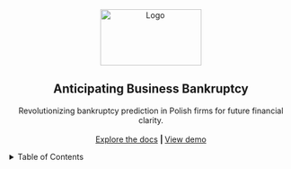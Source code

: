 <div align="center">
  <a href="https://raw.githubusercontent.com/smartinternz02/SI-GuidedProject-597923-1697379106/main/README_resources/project_logo.avif">
    <img src="README_resources\project_logo.avif" alt="Logo" width="180" height="100">
  </a>

<h2 align="center">Anticipating Business Bankruptcy</h3>

  <p align="center">
    Revolutionizing bankruptcy prediction in Polish firms for future financial clarity.
    <br/>
    <br/>
    <a href="https://github.com/smartinternz02/SI-GuidedProject-597923-1697379106.git">Explore the docs</a>
    <strong> | </strong>
    <a href="">View demo</a>
  </p>
</div>


<!--################################################################-->
<!--################################################################-->


<!-- TABLE OF CONTENTS -->
<details>
    <summary>Table of Contents</summary>
    <ol>
        <li>
            <a href="#about-the-project">About the Project</a>

<!-------------------------------------------------------------------->

<!-- About the Project -->
## About the Project
For nearly a century, the field of bankruptcy prediction has remained a prominent topic in economics. The objective is to create a predictive model integrating various econometric indicators, enabling us to anticipate a company's financial health. This prediction aids in evaluating a company's financial status and its long-term prospects in the market. It encompasses the analysis of businesses operating in Poland, spanning from 2000 to 2012 for bankrupt firms and focusing on those still in operation in 2007. The five classification cases are based on the forecasting period and include financial ratios from the initial year, accompanied by corresponding class labels indicating bankruptcy status.
